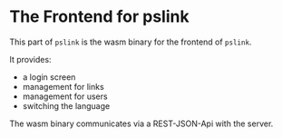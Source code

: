 # The Frontend for pslink

This part of `pslink` is the wasm binary for the frontend of `pslink`.

It provides:
  * a login screen
  * management for links
  * management for  users
  * switching the language

The wasm binary communicates via a REST-JSON-Api with the server.